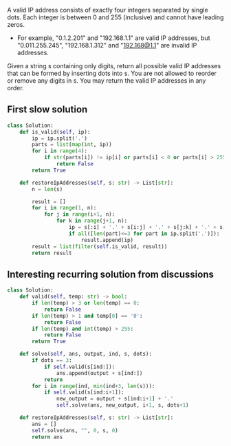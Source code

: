 A valid IP address consists of exactly four integers separated by single dots. Each integer is between 0 and 255 (inclusive) and cannot have leading zeros.

- For example, "0.1.2.201" and "192.168.1.1" are valid IP addresses, but "0.011.255.245", "192.168.1.312" and "192.168@1.1" are invalid IP addresses.

Given a string s containing only digits, return all possible valid IP addresses that can be formed by inserting dots into s. You are not allowed to reorder or remove any digits in s. You may return the valid IP addresses in any order.

## First slow solution
```Python
class Solution:
    def is_valid(self, ip):
        ip = ip.split('.')
        parts = list(map(int, ip))
        for i in range(4):
            if str(parts[i]) != ip[i] or parts[i] < 0 or parts[i] > 255:
                return False
        return True

    def restoreIpAddresses(self, s: str) -> List[str]:
        n = len(s)

        result = []
        for i in range(1, n):
            for j in range(i+1, n):
                for k in range(j+1, n):
                    ip = s[:i] + '.' + s[i:j] + '.' + s[j:k] + '.' + s[k:]
                    if all([len(part)<=3 for part in ip.split('.')]):
                        result.append(ip)
        result = list(filter(self.is_valid, result))
        return result
```

## Interesting recurring solution from discussions
```Python
class Solution:
    def valid(self, temp: str) -> bool:
        if len(temp) > 3 or len(temp) == 0:
            return False
        if len(temp) > 1 and temp[0] == '0':
            return False
        if len(temp) and int(temp) > 255:
            return False
        return True

    def solve(self, ans, output, ind, s, dots):
        if dots == 3:
            if self.valid(s[ind:]):
                ans.append(output + s[ind:])
            return
        for i in range(ind, min(ind+3, len(s))):
            if self.valid(s[ind:i+1]):
                new_output = output + s[ind:i+1] + '.'
                self.solve(ans, new_output, i+1, s, dots+1)

    def restoreIpAddresses(self, s: str) -> List[str]:
        ans = []
        self.solve(ans, "", 0, s, 0)
        return ans
```
